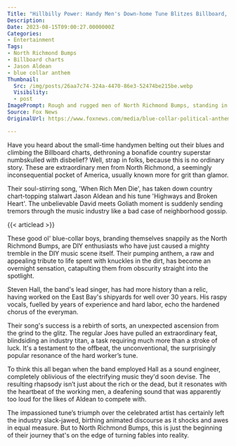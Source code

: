 ```yaml
---
Title: "Hillbilly Power: Handy Men's Down-home Tune Blitzes Billboard, Steals Spot from Country Music Heartthrob!"
Description: 
Date: 2023-08-15T09:00:27.0000000Z
Categories:
- Entertainment
Tags:
- North Richmond Bumps
- Billboard charts
- Jason Aldean
- blue collar anthem
Thumbnail:
  Src: /img/posts/26aa7c74-324a-4470-86e3-52474be215be.webp
  Visibility:
  - post
ImagePrompt: Rough and rugged men of North Richmond Bumps, standing in a modest workshop, blue collars stained with sweat and grit, looking straight at the camera, their faces express surprise, satisfaction, and determination, amidst tools and equipment scattered around them.
Source: Fox News
OriginalUrl: https://www.foxnews.com/media/blue-collar-political-anthem-rich-men-north-richmond-bumps-jason-aldean-song-top-spot-chart

---
```

Have you heard about the small-time handymen belting out their blues and climbing the Billboard charts, dethroning a bonafide country superstar numbskulled with disbelief? Well, strap in folks, because this is no ordinary story. These are extraordinary men from North Richmond, a seemingly inconsequential pocket of America, usually known more for grit than glamor.

Their soul-stirring song, 'When Rich Men Die', has taken down country chart-topping stalwart Jason Aldean and his tune 'Highways and Broken Heart'. The unbelievable David meets Goliath moment is suddenly sending tremors through the music industry like a bad case of neighborhood gossip.

{{< articlead >}}

These good ol' blue-collar boys, branding themselves snappily as the North Richmond Bumps, are DIY enthusiasts who have just caused a mighty tremble in the DIY music scene itself. Their pumping anthem, a raw and appealing tribute to life spent with knuckles in the dirt, has become an overnight sensation, catapulting them from obscurity straight into the spotlight.

Steven Hall, the band's lead singer, has had more history than a relic, having worked on the East Bay's shipyards for well over 30 years. His raspy vocals, fuelled by years of experience and hard labor, echo the hardened chorus of the everyman.

Their song's success is a rebirth of sorts, an unexpected ascension from the grind to the glitz. The regular Joes have pulled an extraordinary feat, blindsiding an industry titan, a task requiring much more than a stroke of luck. It's a testament to the offbeat, the unconventional, the surprisingly popular resonance of the hard worker’s tune.

To think this all began when the band employed Hall as a sound engineer, completely oblivious of the electrifying music they'd soon devise. The resulting rhapsody isn’t just about the rich or the dead, but it resonates with the heartbeat of the working men, a deafening sound that was apparently too loud for the likes of Aldean to compete with.

The impassioned tune’s triumph over the celebrated artist has certainly left the industry slack-jawed, birthing animated discourse as it shocks and awes in equal measure. But to North Richmond Bumps, this is just the beginning of their journey that's on the edge of turning fables into reality.